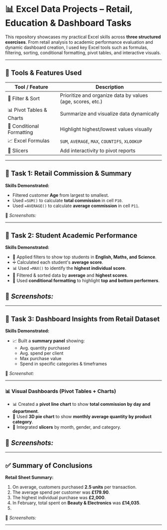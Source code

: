 # 📊 Excel Data Projects – Retail, Education & Dashboard Tasks

This repository showcases my practical Excel skills across **three structured exercises**. From retail analysis to academic performance evaluation and dynamic dashboard creation, I used key Excel tools such as formulas, filtering, sorting, conditional formatting, pivot tables, and interactive visuals.

---

## 🧰 Tools & Features Used

| Tool / Feature           | Description                                                                 |
|--------------------------|-----------------------------------------------------------------------------|
| 📌 Filter & Sort          | Prioritize and organize data by values (age, scores, etc.)                  |
| 📊 Pivot Tables & Charts  | Summarize and visualize data dynamically                                    |
| 🎯 Conditional Formatting | Highlight highest/lowest values visually                                   |
| 📈 Excel Formulas         | `SUM`, `AVERAGE`, `MAX`, `COUNTIFS`, `XLOOKUP`                             |
| 🧩 Slicers                | Add interactivity to pivot reports                                          |

---

## 📁 Task 1: Retail Commission & Summary

**Skills Demonstrated:**
- Filtered customer **Age** from largest to smallest.
- Used `=SUM()` to calculate **total commission** in cell `P10`.
- Used `=AVERAGE()` to calculate **average commission** in cell `P11`.

📸 *Screenshots:*


---

## 📁 Task 2: Student Academic Performance

**Skills Demonstrated:**
- 🧮 Applied filters to show top students in **English, Maths, and Science**.
- ➗ Calculated each student's **average score**.
- 📊 Used `=MAX()` to identify the **highest individual score**.
- 🔢 Filtered & sorted data by **average** and **highest scores**.
- 🎨 Used **conditional formatting** to highlight **top and bottom performers**.

📸 *Screenshots:*
- 

---

## 📁 Task 3: Dashboard Insights from Retail Dataset

**Skills Demonstrated:**
- 📈 Built a **summary panel** showing:
  - Avg. quantity purchased
  - Avg. spend per client
  - Max purchase value
  - Spend in specific categories & timeframes

📸 *Screenshot:*  

---

### 📊 Visual Dashboards (Pivot Tables + Charts)

- 📊 Created a **pivot line chart** to show **total commission by day and department**.
- 🍰 Used **3D pie chart** to show **monthly average quantity by product category**.
- 🔘 Integrated **slicers** by month, gender, and category.

📸 *Screenshots:*
- 
---

## ✅ Summary of Conclusions

**Retail Sheet Summary:**
1. On average, customers purchased **2.5 units** per transaction.
2. The average spend per customer was **£179.90**.
3. The highest individual purchase was **£2,000**.
4. In February, total spent on **Beauty & Electronics** was **£14,035**.
5. 
📸 *Screenshots:*

---

